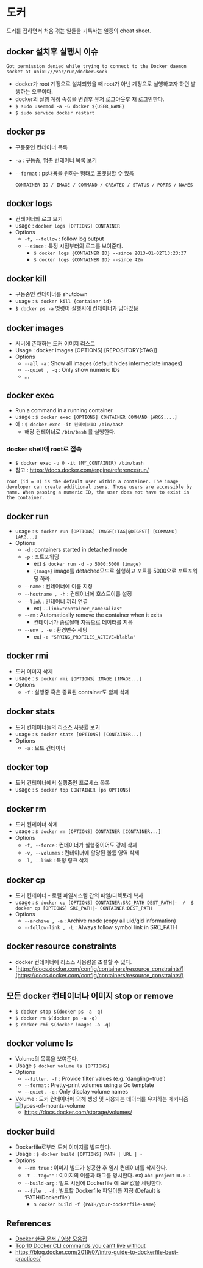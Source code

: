 # 도커
도커를 접하면서 처음 겪는 일들을 기록하는 일종의 cheat sheet.

## docker 설치후 실행시 이슈

```
Got permission denied while trying to connect to the Docker daemon socket at unix:///var/run/docker.sock
```
- docker가 root 계정으로 설치되었을 때 root가 아닌 계정으로 실행하고자 하면 발생하는 오류이다.
- docker의 실행 계정 속성을 변경후 유저 로그아웃후 재 로그인한다.
- `$ sudo usermod -a -G docker ${USER_NAME}`
- `$ sudo service docker restart`


## docker ps
- 구동중인 컨테이너 목록
- `-a` : 구동중, 멈춘 컨테이너 목록 보기
- `--format` : ps내용을 원하는 형태로 포맷팅할 수 있음

	```
	CONTAINER ID / IMAGE / COMMAND / CREATED / STATUS / PORTS / NAMES
	```

## docker logs
- 컨테이너의 로그 보기
- usage : `docker logs [OPTIONS] CONTAINER`
- Options
	- `-f, --follow` : follow log output
  - `--since` : 특정 시점부터의 로그를 보여준다.
    - `$ docker logs {CONTAINER ID} --since 2013-01-02T13:23:37`
    - `$ docker logs {CONTAINER ID} --since 42m`

## docker kill
- 구동중인 컨테이너를 shutdown
- usage : `$ docker kill {container id}`
- `$ docker ps -a` 명령어 실행시에 컨테이너가 남아있음

## docker images
- 서버에 존재하는 도커 이미지 리스트
- Usage : docker images [OPTIONS] [REPOSITORY[:TAG]]
- Options
	- `--all -a` : Show all images (default hides intermediate images)
	- `--quiet , -q` : Only show numeric IDs
	- ...


## docker exec
- Run a command in a running container
- usage : `$ docker exec [OPTIONS] CONTAINER COMMAND [ARGS....]`
- 예 : `$ docker exec -it 컨테이너ID /bin/bash`
	- 해당 컨테이너로 `/bin/bash` 를 실행한다.

### docker shell에 root로 접속
- `$ docker exec -u 0 -it {MY_CONTAINER} /bin/bash`
- 참고 : https://docs.docker.com/engine/reference/run/

```
root (id = 0) is the default user within a container. The image developer can create additional users. Those users are accessible by name. When passing a numeric ID, the user does not have to exist in the container.
```


## docker run
- usage : `$ docker run [OPTIONS] IMAGE[:TAG|@DIGEST] [COMMAND] [ARG...]`
- Options
	- `-d` : containers started in detached mode
	- `-p` : 포트포워딩
		- ex) `$ docker run -d -p 5000:5000 {image}`
		- `{image}` image를 detached모드로 실행하고 포트를 5000으로 포트포워딩 하라.
  - `--name` : 컨테이너에 이름 지정
  - `--hostname , -h` : 컨테이너에 호스트이름 설정
  - `--link` : 컨테이너 끼리 연결
    - ex) `--link="container_name:alias"`
  - `--rm` : Automatically remove the container when it exits
    - 컨테이너가 종료될때 자동으로 데이터를 지움
  - `--env , -e` : 환경변수 세팅
    - ex) `-e "SPRING_PROFILES_ACTIVE=blabla"`

## docker rmi
- 도커 이미지 삭제
- usage : `$ docker rmi [OPTIONS] IMAGE [IMAGE...]`
- Options
	- `-f` : 실행중 혹은 종료된 container도 함께 삭제
 
## docker stats
- 도커 컨테이너들의 리소스 사용률 보기
- usage : `$ docker stats [OPTIONS] [CONTAINER...]`
- Options
	- `-a` : 모드 컨테이너

## docker top
- 도커 컨테이너에서 실행중인 프로세스 목록
- usage : `$ docker top CONTAINER [ps OPTIONS]`

## docker rm
- 도커 컨테이너 삭제
- usage : `$ docker rm [OPTIONS] CONTAINER [CONTAINER...]`
- Options
  - `-f, --force` : 컨테이너가 실행중이어도 강제 삭제
  - `-v, --volumes` : 컨테이너에 할당된 볼륨 영역 삭제
  - `-l, --link` : 특정 링크 삭제

## docker cp
- 도커 컨테이너 - 로컬 파일시스템 간의 파일/디렉토리 복사
- usage : `$ docker cp [OPTIONS] CONTAINER:SRC_PATH DEST_PATH|-  /  $ docker cp [OPTIONS] SRC_PATH|- CONTAINER:DEST_PATH`
- Options
  - `--archive , -a` : Archive mode (copy all uid/gid information)
  - `--follow-link , -L` : Always follow symbol link in SRC\_PATH

## docker resource constraints
- docker 컨테이너에 리소스 사용량을 조절할 수 있다.
- [https://docs.docker.com/config/containers/resource_constraints/](https://docs.docker.com/config/containers/resource_constraints/)

## 모든 docker 컨테이너나 이미지 stop or remove
- `$ docker stop $(docker ps -a -q)`
- `$ docker rm $(docker ps -a -q)`
- `$ docker rmi $(docker images -a -q)`


## docker volume ls
- Volume의 목록을 보여준다.
- Usage `$ docker volume ls [OPTIONS]`
- Options
  - `--filter, -f` : Provide filter values (e.g. ‘dangling=true’)
  - `--format` : Pretty-print volumes using a Go template
  - `--quiet, -q` : Only display volume names
- Volume : 도커 컨테이너에 의해 생성 및 사용되는 데이터를 유지하는 메커니즘
  ![types-of-mounts-volume](https://docs.docker.com/storage/images/types-of-mounts-volume.png)
  - https://docs.docker.com/storage/volumes/

## docker build
- Dockerfile로부터 도커 이미지를 빌드한다.
- Usage : `$ docker build [OPTIONS] PATH | URL | -`
- Options
  - `--rm true` : 이미지 빌드가 성공한 후 임시 컨테이너를 삭제한다.
  - `-t --tag=""` : 이미지의 이름과 태그를 명시한다. ex) `abc-project:0.0.1`
  - `--build-arg` : 빌드 시점에 Dockerfile 에 `ENV` 값을 세팅한다.
  - `--file , -f` : 빌드할 Dockerfile 파일이름 지정 (Default is ‘PATH/Dockerfile’)
    - `$ docker build -f {PATH/your-dockerfile-name}`

## References
- [Docker 한글 문서 / 영상 모음집](http://documents.docker.co.kr)
- [Top 10 Docker CLI commands you can’t live without](https://medium.com/the-code-review/top-10-docker-commands-you-cant-live-without-54fb6377f481)
- https://blog.docker.com/2019/07/intro-guide-to-dockerfile-best-practices/

